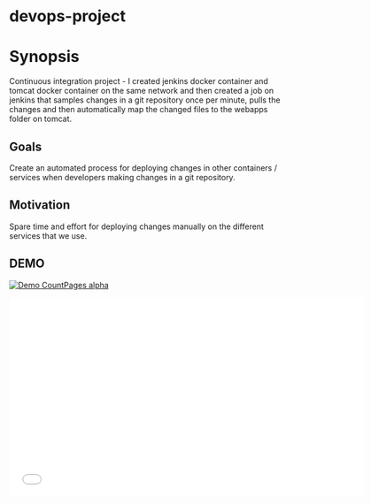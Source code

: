 # devops-project

# Synopsis

Continuous integration project - I created jenkins docker container and tomcat docker container on the same network and then created a job on jenkins that samples changes in a git repository once per minute, pulls the changes and then automatically map the changed files to the webapps folder on tomcat.

## Goals

Create an automated process for deploying changes in other containers / services when developers making changes in a git repository.

## Motivation

Spare time and effort for deploying changes manually on the different services that we use.

## DEMO

[![Demo CountPages alpha](https://gifs.com/gif/k8AMxX)](https://www.youtube.com/watch?v=QmFHNb4QLdQ)

<iframe src='//gifs.com/embed/k8AMxX' frameborder='0' scrolling='no' width='640px' height='360px' style='-webkit-backface-visibility: hidden;-webkit-transform: scale(1);' ></iframe>

